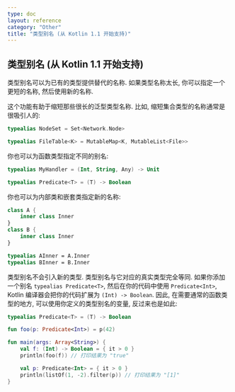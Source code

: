 ```yaml
---
type: doc
layout: reference
category: "Other"
title: "类型别名 (从 Kotlin 1.1 开始支持)"
---
```


## 类型别名 (从 Kotlin 1.1 开始支持)

类型别名可以为已有的类型提供替代的名称.
如果类型名称太长, 你可以指定一个更短的名称, 然后使用新的名称.

这个功能有助于缩短那些很长的泛型类型名称.
比如, 缩短集合类型的名称通常是很吸引人的:

``` kotlin
typealias NodeSet = Set<Network.Node>

typealias FileTable<K> = MutableMap<K, MutableList<File>>
```

你也可以为函数类型指定不同的别名:

``` kotlin
typealias MyHandler = (Int, String, Any) -> Unit

typealias Predicate<T> = (T) -> Boolean
```

你也可以为内部类和嵌套类指定新的名称:

``` kotlin
class A {
    inner class Inner
}
class B {
    inner class Inner
}

typealias AInner = A.Inner
typealias BInner = B.Inner
```

类型别名不会引入新的类型.
类型别名与它对应的真实类型完全等同.
如果你添加一个别名 `typealias Predicate<T>`, 然后在你的代码中使用 `Predicate<Int>`, Kotlin 编译器会把你的代码扩展为 `(Int) -> Boolean`.
因此, 在需要通常的函数类型的地方, 可以使用你定义的类型别名的变量, 反过来也是如此:

``` kotlin
typealias Predicate<T> = (T) -> Boolean

fun foo(p: Predicate<Int>) = p(42)

fun main(args: Array<String>) {
    val f: (Int) -> Boolean = { it > 0 }
    println(foo(f)) // 打印结果为 "true"

    val p: Predicate<Int> = { it > 0 }
    println(listOf(1, -2).filter(p)) // 打印结果为 "[1]"
}
```
